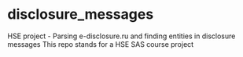 # disclosure_messages
HSE project - Parsing e-disclosure.ru and finding entities in disclosure messages
This repo stands for a HSE SAS course project

